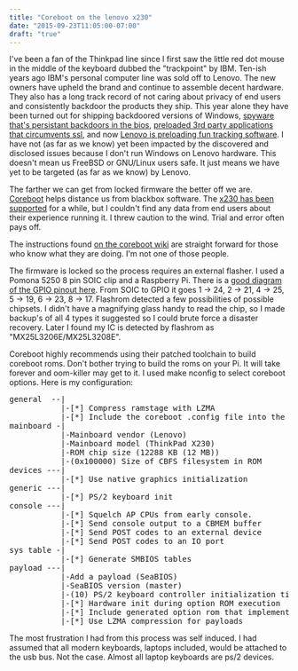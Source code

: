 ```yaml
---
title: "Coreboot on the lenovo x230"
date: "2015-09-23T11:05:00-07:00"
draft: "true"
---
```


I've been a fan of the Thinkpad line since I first saw the little red dot mouse in the middle of the keyboard dubbed the "trackpoint" by IBM. Ten-ish years ago IBM's personal computer line was sold off to Lenovo. The new owners have upheld the brand and continue to assemble decent hardware. They also has a long track record of not caring about privacy of end users and consistently backdoor the products they ship. This year alone they have been turned out for shipping backdoored versions of Windows, [spyware that's persistant backdoors in the bios](http://www.v3.co.uk/v3-uk/news/2422015/lenovo-caught-installing-bloatware-again-with-windows-bios-backdoor), [preloaded 3rd party applications that circumvents ssl](http://www.forbes.com/sites/thomasbrewster/2015/02/19/superfish-need-to-know/), and now [Lenovo is preloading fun tracking software](http://www.computerworld.com/article/2984889/windows-pcs/lenovo-collects-usage-data-on-thinkpad-thinkcentre-and-thinkstation-pcs.html). I have not (as far as we know) yet been impacted by the discovered and disclosed issues because I don't run Windows on Lenovo hardware. This doesn't mean us FreeBSD or GNU/Linux users safe. It just means we have yet to be targeted (as far as we know) by Lenovo.

The farther we can get from locked firmware the better off we are. [Coreboot](http://www.coreboot.org) helps distance us from blackbox software. The [x230 has been supported](http://review.coreboot.org/gitweb?p=coreboot.git;a=commit;h=e7e9502d46735e4f1aafd9b362d912070b9bb29d&utm_source=anzwix) for a while, but I couldn't find any data from end users about their experience running it. I threw caution to the wind. Trial and error often pays off.

The instructions found [on the coreboot wiki](http://www.coreboot.org/Board:lenovo/x230) are straight forward for those who know what they are doing. I'm not one of those people. 

The firmware is locked so the process requires an external flasher. I used a Pomona 5250 8 pin SOIC clip and a Raspberry Pi. There is a [good diagram of the GPIO pinout here](https://github.com/bibanon/Coreboot-ThinkPads/wiki/Hardware-Flashing-with-Raspberry-Pi). From SOIC to GPIO it goes 1 -> 24, 2 -> 21, 4 -> 25, 5 -> 19, 6 -> 23, 8 -> 17. Flashrom detected a few possibilities of possible chipsets. I didn't have a magnifying glass handy to read the chip, so I made backup's of all 4 types it suggested so I could brute force a disaster recovery. Later I found my IC is detected by flashrom as "MX25L3206E/MX25L3208E".

Coreboot highly recommends using their patched toolchain to build coreboot roms. Don't bother trying to build the roms on your Pi. It will take forever and oom-killer may get to it. I used make nconfig to select coreboot options. Here is my configuration:

<pre>general  --|
           |-[*] Compress ramstage with LZMA
           |-[*] Include the coreboot .config file into the ROM image
mainboard -|
           |-Mainboard vendor (Lenovo)
           |-Mainboard model (ThinkPad X230)
           |-ROM chip size (12288 KB (12 MB))
           |-(0x100000) Size of CBFS filesystem in ROM
devices ---|
           |-[*] Use native graphics initialization
generic ---|
           |-[*] PS/2 keyboard init
console ---|
           |-[*] Squelch AP CPUs from early console.
           |-[*] Send console output to a CBMEM buffer
           |-[*] Send POST codes to an external device
           |-[*] Send POST codes to an IO port
sys table -|
           |-[*] Generate SMBIOS tables
payload ---|
           |-Add a payload (SeaBIOS)
           |-SeaBIOS version (master)
           |-(10) PS/2 keyboard controller initialization timeout (milliseconds)
           |-[*] Hardware init during option ROM execution
           |-[*] Include generated option rom that implements legacy VGA BIOS compatibility
           |-[*] Use LZMA compression for payloads</pre>

The most frustration I had from this process was self induced. I had assumed that all modern keyboards, laptops included, would be attached to the usb bus. Not the case. Almost all laptop keyboards are ps/2 devices.
